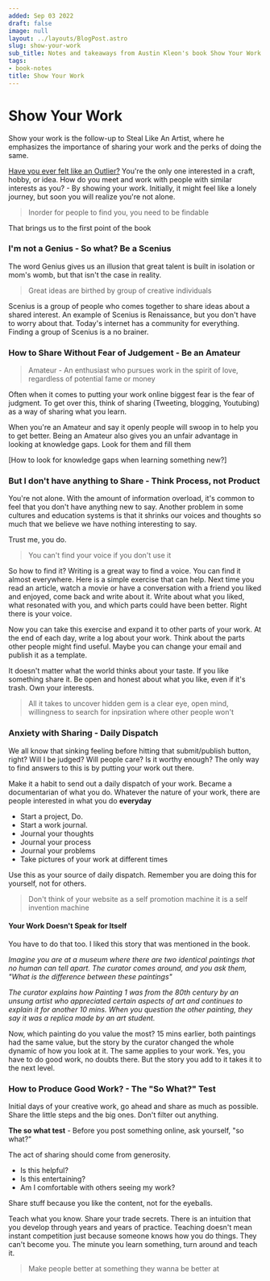 ```yaml
---
added: Sep 03 2022
draft: false
image: null
layout: ../layouts/BlogPost.astro
slug: show-your-work
sub_title: Notes and takeaways from Austin Kleon's book Show Your Work
tags:
- book-notes
title: Show Your Work
---
```


# Show Your Work

Show your work is the follow-up to Steal Like An Artist, where he emphasizes the importance of sharing your work and the perks of doing the same.

[Have you ever felt like an Outlier?](https://bhavaniravi.medium.com/where-do-outliers-live-f730f46beaba) You're the only one interested in a craft, hobby, or idea. How do you meet and work with people with similar interests as you? - By showing your work. Initially, it might feel like a lonely journey, but soon you will realize you're not alone.

> Inorder for people to find you, you need to be findable

That brings us to the first point of the book

### I'm not a Genius - So what? Be a Scenius

The word Genius gives us an illusion that great talent is built in isolation or mom's womb, but that isn't the case in reality.

> Great ideas are birthed by group of creative individuals

Scenius is a group of people who comes together to share ideas about a shared interest. An example of Scenius is Renaissance, but you don't have to worry about that. Today's internet has a community for everything. Finding a group of Scenius is a no brainer.

### How to Share Without Fear of Judgement - Be an Amateur

> Amateur - An enthusiast who pursues work in the spirit of love, regardless of potential fame or money

Often when it comes to putting your work online biggest fear is the fear of judgment. To get over this, think of sharing (Tweeting, blogging, Youtubing) as a way of sharing what you learn.

When you're an Amateur and say it openly people will swoop in to help you to get better. Being an Amateur also gives you an unfair advantage in looking at knowledge gaps. Look for them and fill them

\[How to look for knowledge gaps when learning something new?]

### But I don't have anything to Share - Think Process, not Product

You're not alone. With the amount of information overload, it's common to feel that you don't have anything new to say. Another problem in some cultures and education systems is that it shrinks our voices and thoughts so much that we believe we have nothing interesting to say.

Trust me, you do.

> You can't find your voice if you don't use it

So how to find it? Writing is a great way to find a voice. You can find it almost everywhere. Here is a simple exercise that can help. Next time you read an article, watch a movie or have a conversation with a friend you liked and enjoyed, come back and write about it. Write about what you liked, what resonated with you, and which parts could have been better. Right there is your voice.

Now you can take this exercise and expand it to other parts of your work. At the end of each day, write a log about your work. Think about the parts other people might find useful. Maybe you can change your email and publish it as a template.

It doesn't matter what the world thinks about your taste. If you like something share it. Be open and honest about what you like, even if it's trash. Own your interests.

> All it takes to uncover hidden gem is a clear eye, open mind, willingness to search for inpsiration where other people won't

### Anxiety with Sharing - Daily Dispatch

We all know that sinking feeling before hitting that submit/publish button, right? Will I be judged? Will people care? Is it worthy enough? The only way to find answers to this is by putting your work out there.

Make it a habit to send out a daily dispatch of your work. Became a documentarian of what you do. Whatever the nature of your work, there are people interested in what you do **everyday**

- Start a project, Do.
- Start a work journal.
- Journal your thoughts
- Journal your process
- Journal your problems
- Take pictures of your work at different times

Use this as your source of daily dispatch. Remember you are doing this for yourself, not for others.

> Don't think of your website as a self promotion machine it is a self invention machine

#### Your Work Doesn't Speak for Itself

You have to do that too. I liked this story that was mentioned in the book.

_Imagine you are at a museum where there are two identical paintings that no human can tell apart. The curator comes around, and you ask them, "What is the difference between these paintings"_

_The curator explains how Painting 1 was from the 80th century by an unsung artist who appreciated certain aspects of art and continues to explain it for another 10 mins. When you question the other painting, they say it was a replica made by an art student._

Now, which painting do you value the most? 15 mins earlier, both paintings had the same value, but the story by the curator changed the whole dynamic of how you look at it. The same applies to your work. Yes, you have to do good work, no doubts there. But the story you add to it takes it to the next level.

### How to Produce Good Work? - The "So What?" Test

Initial days of your creative work, go ahead and share as much as possible. Share the little steps and the big ones. Don't filter out anything.

**The so what test** - Before you post something online, ask yourself, "so what?"

The act of sharing should come from generosity.

- Is this helpful?
- Is this entertaining?
- Am I comfortable with others seeing my work?

Share stuff because you like the content, not for the eyeballs.

Teach what you know. Share your trade secrets. There is an intuition that you develop through years and years of practice. Teaching doesn't mean instant competition just because someone knows how you do things. They can't become you. The minute you learn something, turn around and teach it.

> Make people better at something they wanna be better at
